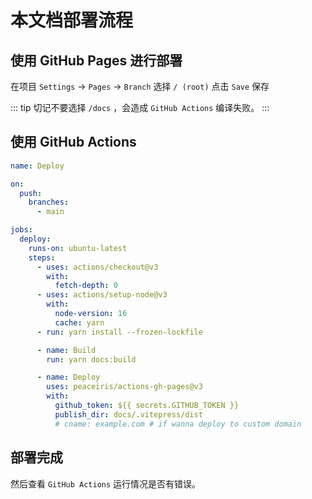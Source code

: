 # 本文档部署流程

## 使用 GitHub Pages 进行部署

在项目 `Settings` -> `Pages` -> `Branch` 选择 `/ (root)` 点击 `Save` 保存

::: tip
切记不要选择 `/docs` ，会造成 `GitHub Actions` 编译失败。
:::

## 使用 GitHub Actions

```yaml
name: Deploy

on:
  push:
    branches:
      - main

jobs:
  deploy:
    runs-on: ubuntu-latest
    steps:
      - uses: actions/checkout@v3
        with:
          fetch-depth: 0
      - uses: actions/setup-node@v3
        with:
          node-version: 16
          cache: yarn
      - run: yarn install --frozen-lockfile

      - name: Build
        run: yarn docs:build

      - name: Deploy
        uses: peaceiris/actions-gh-pages@v3
        with:
          github_token: ${{ secrets.GITHUB_TOKEN }}
          publish_dir: docs/.vitepress/dist
          # cname: example.com # if wanna deploy to custom domain
```

## 部署完成

然后查看 `GitHub Actions` 运行情况是否有错误。
